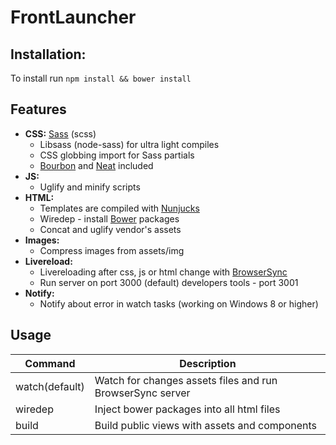 # FrontLauncher
## Installation:
<p>To install run
<code>npm install && bower install</code><br>

## Features
- **CSS:** [Sass](http://sass-lang.com/) (scss)
  - Libsass (node-sass) for ultra light compiles
  - CSS globbing import for Sass partials
  - [Bourbon](http://bourbon.io/) and [Neat](http://neat.bourbon.io/) included
- **JS:**
  - Uglify and minify scripts
- **HTML:**
  - Templates are compiled with [Nunjucks](https://mozilla.github.io/nunjucks/)
  - Wiredep - install [Bower](http://bower.io/) packages
  - Concat and uglify vendor's assets
- **Images:**
  - Compress images from assets/img
- **Livereload:**
  - Livereloading after css, js or html change with [BrowserSync](http://www.browsersync.io/)
  - Run server on port 3000 (default) developers tools - port 3001
- **Notify:**
  - Notify about error in watch tasks (working on Windows 8 or higher)


## Usage

| Command        | Description                                                                                                                     |
|----------------|---------------------------------------------------------------------------------------------------------------------------------|
| watch(default) | Watch for changes assets files and run BrowserSync server                                                                       |
| wiredep        | Inject bower packages into all html files                                                                                       |
| build          | Build public views with assets and components                                                                                   |